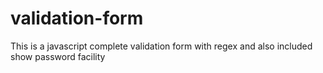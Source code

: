 # validation-form
This is a javascript complete validation form with regex and also included show password facility
